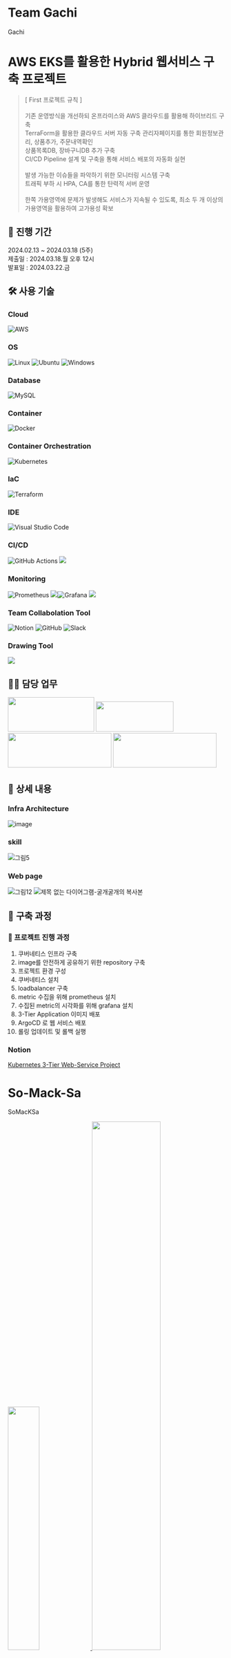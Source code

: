 # Team Gachi
Gachi


# AWS EKS를 활용한 Hybrid 웹서비스 구축 프로젝트


> [ First 프로젝트 규칙 ] \
\
기존 운영방식을 개선하되 온프라미스와 AWS 클라우드를 활용해 하이브리드 구축\
TerraForm을 활용한 클라우드 서버 자동 구축
관리자페이지를 통한 회원정보관리, 상품추가, 주문내역확인 \
상품목록DB, 장바구니DB 추가 구축 \
CI/CD Pipeline 설계 및 구축을 통해 서비스 배포의 자동화 실현 \
\
발생 가능한 이슈들을 파악하기 위한 모니터링 시스템 구축
\
트래픽 부하 시 HPA, CA를 통한 탄력적 서버 운영 \
\
한쪽 가용영역에 문제가 발생해도 서비스가 지속될 수 있도록, 최소 두 개 이상의 가용영역을 활용하여 고가용성 확보


## 📆 진행 기간 
2024.02.13 ~ 2024.03.18 (5주) \
제출일 : 2024.03.18.월 오후 12시 \
발표일 : 2024.03.22.금 
 
 
## 🛠 사용 기술

### Cloud
![AWS](https://img.shields.io/badge/AWS-%23FF9900.svg?style=for-the-badge&logo=amazon-aws&logoColor=white)

### OS 
![Linux](https://img.shields.io/badge/Linux-FCC624?style=for-the-badge&logo=linux&logoColor=black) ![Ubuntu](https://img.shields.io/badge/Ubuntu-FF9E0F?style=for-the-badge&logo=ubuntu&logoColor=white) ![Windows](https://img.shields.io/badge/Windows-0078D6?style=for-the-badge&logo=windows&logoColor=white)

### Database 
![MySQL](https://img.shields.io/badge/mysql-4479A1.svg?style=for-the-badge&logo=mysql&logoColor=white)

### Container 
![Docker](https://img.shields.io/badge/docker-%230db7ed.svg?style=for-the-badge&logo=docker&logoColor=white) 

### Container Orchestration
![Kubernetes](https://img.shields.io/badge/kubernetes-%23326ce5.svg?style=for-the-badge&logo=kubernetes&logoColor=white)

### IaC
![Terraform](https://img.shields.io/badge/terraform-%235835CC.svg?style=for-the-badge&logo=terraform&logoColor=white)

### IDE
![Visual Studio Code](https://img.shields.io/badge/Visual%20Studio%20Code-0078d7.svg?style=for-the-badge&logo=visual-studio-code&logoColor=white)

### CI/CD
![GitHub Actions](https://img.shields.io/badge/github%20actions-%232671E5.svg?style=for-the-badge&logo=githubactions&logoColor=white) <img src="https://img.shields.io/badge/Argo-FF9E0F?style=for-the-badge&logo=Argo&logoColor=white">

### Monitoring
![Prometheus](https://img.shields.io/badge/Prometheus-E6522C?style=for-the-badge&logo=Prometheus&logoColor=white) <img src="https://img.shields.io/badge/Loki-003366?style=for-the-badge&logo=Loki&logoColor=white">![Grafana](https://img.shields.io/badge/grafana-%23F46800.svg?style=for-the-badge&logo=grafana&logoColor=white) <img src="https://img.shields.io/badge/Whatap-A61200?style=for-the-badge&logo=Whatap&logoColor=white">

### Team Collabolation Tool
![Notion](https://img.shields.io/badge/Notion-%23000000.svg?style=for-the-badge&logo=notion&logoColor=white) ![GitHub](https://img.shields.io/badge/github-%23121011.svg?style=for-the-badge&logo=github&logoColor=white) ![Slack](https://img.shields.io/badge/Slack-4A154B?style=for-the-badge&logo=slack&logoColor=white)

### Drawing Tool
<img src="https://img.shields.io/badge/Drawio-FF9E0F?style=for-the-badge&logo=Drawio&logoColor=white">


## 💁‍♂️ 담당 업무
<img src="https://github.com/angelhaon/Gachi-Project/assets/152121037/f3f90cb0-bda8-4b49-8961-dc1e3f52cc67" width="200" height="80">
<img src="https://github.com/angelhaon/Gachi-Project/assets/152121037/b9471834-c698-4e68-8ddb-2669252f4b50" width="180" height="70">
<img src="https://github.com/angelhaon/Gachi-Project/assets/152121037/7e537989-b81d-498d-a45a-ec493ab145fb" width="240" height="80">
<img src="https://github.com/angelhaon/Gachi-Project/assets/152121037/0485d77e-4a3a-4f17-ae45-f9897ef3efed" width="240" height="80">



## 📖 상세 내용
### Infra Architecture
![image](https://github.com/angelhaon/Gachi-Project/assets/152121037/e0e52b58-0a8d-4c7c-8eca-e9cec5b75abf)
### skill
![그림5](https://github.com/JJungeee/So-Mack-Sa/assets/142209884/6624b90d-a35c-4240-aae7-401f666d9ecf)
### Web page
![그림12](https://github.com/JJungeee/So-Mack-Sa/assets/142209884/7412332e-1410-4567-a589-d1ddd2246118)
![제목 없는 다이어그램-굴개굴개의 복사본](https://github.com/JJungeee/So-Mack-Sa/assets/142209884/ed1331cd-ddc3-40f4-9554-3a646bab18ef)




## 🔗 구축 과정
### 🔶 프로젝트 진행 과정
1. 쿠버네티스 인프라 구축
2. image를 안전하게 공유하기 위한 repository 구축
3. 프로젝트 환경 구성
4. 쿠버네티스 설치
5. loadbalancer 구축
6. metric 수집을 위해 prometheus 설치
7. 수집된 metric의 시각화를 위해 grafana 설치
8. 3-Tier Application 이미지 배포
9. ArgoCD 로 웹 서비스 배포
10. 롤링 업데이트 및 롤백 실행


### Notion
 [Kubernetes 3-Tier Web-Service Project](https://www.notion.so/Kubernetes-3-Tier-Web-Service-Project-36422789fa5d469fa8a3f0809b8f17f2?pvs=4)







# So-Mack-Sa
SoMacKSa

 <a href="https://github.com/JJungeee/So-Mack-Sa/github-readme-stats">
    <img src="https://github-readme-stats.vercel.app/api/top-langs/?username=JJungeee&layout=donut&show_icons=true&theme=material-palenight&hide_border=true&bg_color=20232a&icon_color=58A6FF&text_color=fff&title_color=58A6FF&count_private=true&exclude_repo=Face-Transfer-Application" width=38% />
</a>    
<a href="https://github.com/JJungeee/So-Mack-Sa/github-readme-stats">
  <img src="https://github-readme-stats.vercel.app/api?username=JJungeee&show_icons=true&theme=material-palenight&hide_border=true&bg_color=20232a&icon_color=58A6FF&text_color=fff&title_color=58A6FF&count_private=true" width=56% />
</a>
<a href="https://github.com/JJungeee/So-Mack-Sa/github-readme-activity-graph">
    <img src="https://github-readme-activity-graph.vercel.app/graph?username=JJungeee&theme=react-dark&bg_color=20232a&hide_border=true&line=58A6FF&color=58A6FF" width=94%/>
</a>
